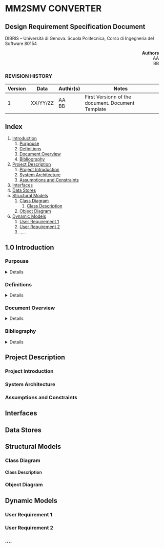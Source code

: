# MM2SMV CONVERTER

## Design Requirement Specification Document

DIBRIS – Università di Genova. Scuola Politecnica, Corso di Ingegneria del Software 80154


<div align='right'> <b> Authors </b> <br> AA <br> BB  </div>

### REVISION HISTORY

Version | Data | Authir(s)| Notes
---------|------|--------|------
1 | XX/YY/ZZ | AA <br> BB | First Versionn of the document. Document Template

## Index 

1. [Introduction](#intro)
    1. [Purpouse](#purpouse)  
    2. [Definitions](#def)
    3. [Document Overview](#overview)
    4. [Bibliography](#biblio)
2. [Project Description](#description)
    1. [Project Introduction](#project-intro)
    2. [System Architecture](#architecture)
    3. [Assumptions and Constraints](#constraints)
3. [Interfaces](#interfacce)
4. [Data Stores](#data)
5. [Structural Models](#structural)
    1. [Class Diagram](#cd)
        1. [Class Description](#class-description)
    2. [Object Diagram](#od)
6. [Dynamic Models](#dynamic)
    1. [User Requirement 1](#req1)
    2. [User Requirement 2](#req2)
    3. .....


## <a name="intro"></a> 1.0 Introduction 
### Purpouse
<details>
    <p>Something</p>
</details>

### Definitions
<details>
    
| First Header  | Second Header |
| ------------- | ------------- |
| Content Cell  | Content Cell  |
| Content Cell  | Content Cell  |
    
</details>

### Document Overview
<details>
   <p>Something</p>
</details>

### Bibliography
<details>
 <p>Something</p>
</details>

## Project Description
### Project Introduction 
### System Architecture
### Assumptions and Constraints

## Interfaces

## Data Stores

## Structural Models
### Class Diagram
#### Class Description
### Object Diagram

## Dynamic Models
### User Requirement 1
### User Requirement 2
### ....


